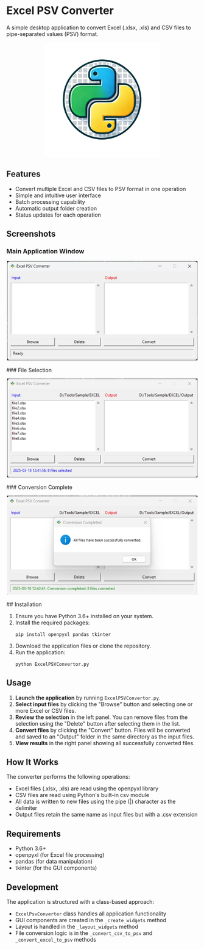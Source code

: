 # Excel PSV Converter

A simple desktop application to convert Excel (.xlsx, .xls) and CSV files to pipe-separated values (PSV) format.

<p align="center">
  <img src="./assets/icon.webp" alt="Excel PSV Converter Logo" width="300">
</p>

## Features

- Convert multiple Excel and CSV files to PSV format in one operation
- Simple and intuitive user interface
- Batch processing capability
- Automatic output folder creation
- Status updates for each operation

## Screenshots

### Main Application Window
<p align="center">
    <img src="./assets/screenshots/main_window.webp" alt="Main Application Window" width="500">
</p>
### File Selection
<p align="center">
    <img src="./assets/screenshots/file_selection.webp" alt="File Selection" width="500">
</p>
### Conversion Complete
<p align="center">
    <img src="./assets/screenshots/conversion_complete.webp" alt="Conversion Complete" width="500">
</p>
## Installation

1. Ensure you have Python 3.6+ installed on your system.
2. Install the required packages:
   ```
   pip install openpyxl pandas tkinter
   ```
3. Download the application files or clone the repository.
4. Run the application:
   ```
   python ExcelPSVConvertor.py
   ```

## Usage

1. **Launch the application** by running `ExcelPSVConvertor.py`.
2. **Select input files** by clicking the "Browse" button and selecting one or more Excel or CSV files.
3. **Review the selection** in the left panel. You can remove files from the selection using the "Delete" button after selecting them in the list.
4. **Convert files** by clicking the "Convert" button. Files will be converted and saved to an "Output" folder in the same directory as the input files.
5. **View results** in the right panel showing all successfully converted files.

## How It Works

The converter performs the following operations:
- Excel files (.xlsx, .xls) are read using the openpyxl library
- CSV files are read using Python's built-in csv module
- All data is written to new files using the pipe (|) character as the delimiter
- Output files retain the same name as input files but with a .csv extension

## Requirements

- Python 3.6+
- openpyxl (for Excel file processing)
- pandas (for data manipulation)
- tkinter (for the GUI components)

## Development

The application is structured with a class-based approach:

- `ExcelPsvConverter` class handles all application functionality
- GUI components are created in the `_create_widgets` method
- Layout is handled in the `_layout_widgets` method
- File conversion logic is in the `_convert_csv_to_psv` and `_convert_excel_to_psv` methods